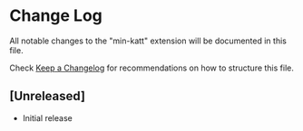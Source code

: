 # Change Log

All notable changes to the "min-katt" extension will be documented in this file.

Check [Keep a Changelog](http://keepachangelog.com/) for recommendations on how to structure this file.

## [Unreleased]

- Initial release